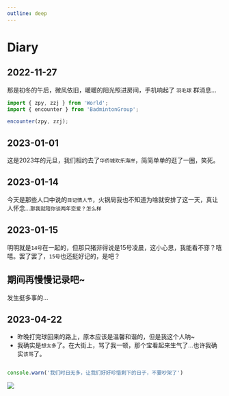 ```yaml
---
outline: deep
---
```


# Diary

## 2022-11-27

那是初冬的午后，微风依旧，暖暖的阳光照进房间，手机响起了 `羽毛球` 群消息...


```js
import { zpy, zzj } from 'World';
import { encounter } from 'BadmintonGroup';

encounter(zpy, zzj);
```

## 2023-01-01 <Badge type="warning" text="臭宝说时间错了： 2022 -> 2023" />

这是2023年的元旦，我们相约去了`华侨城欢乐海岸`，简简单单的逛了一圈，笑死。


## 2023-01-14

今天是那些人口中说的`日记情人节`，火锅局我也不知道为啥就安排了这一天，真让人怀念...`那我就陪你谈两年恋爱？怎么样`

## 2023-01-15

明明就是`14号`在一起的，但那只猪非得说是15号凌晨，这小心思，我能看不穿？嘻嘻。罢了罢了，`15号`也还挺好记的，是吧？

## 期间再慢慢记录吧~

发生挺多事的...

## 2023-04-22

- 昨晚打完球回来的路上，原本应该是温馨和谐的，但是我这个人呐~
- 我确实是`想太多`了。在大街上，骂了我一顿，那个宝看起来生气了...也许我确实`该骂`了。

```js

console.warn('我们时日无多，让我们好好珍惜剩下的日子，不要吵架了')

```
<img src="https://mapdownload5.midea.com/file/v5/app/download/561378/public/muc/photo/4487748959397888?1681111581463" />

<script setup>
import Comment from './.vitepress/theme/components/comment.vue';
</script>
<Comment />
